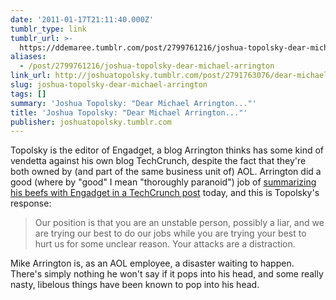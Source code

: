 ```yaml
---
date: '2011-01-17T21:11:40.000Z'
tumblr_type: link
tumblr_url: >-
  https://ddemaree.tumblr.com/post/2799761216/joshua-topolsky-dear-michael-arrington
aliases:
  - /post/2799761216/joshua-topolsky-dear-michael-arrington
link_url: http://joshuatopolsky.tumblr.com/post/2791763076/dear-michael-arrington
slug: joshua-topolsky-dear-michael-arrington
tags: []
summary: 'Joshua Topolsky: "Dear Michael Arrington..."'
title: 'Joshua Topolsky: "Dear Michael Arrington..."'
publisher: joshuatopolsky.tumblr.com
---
```


Topolsky is the editor of Engadget, a blog Arrington thinks has some kind of vendetta against his own blog TechCrunch, despite the fact that they're both owned by (and part of the same business unit of) AOL. Arrington did a good (where by "good" I mean "thoroughly paranoid") job of [summarizing his beefs with Engadget in a TechCrunch post](http://techcrunch.com/2011/01/16/blog-fight-rules-of-engagement/) today, and this is Topolsky's response:

> Our position is that you are an unstable person, possibly a liar, and we are trying our best to do our jobs while you are trying your best to hurt us for some unclear reason. Your attacks are a distraction.

Mike Arrington is, as an AOL employee, a disaster waiting to happen. There's simply nothing he won't say if it pops into his head, and some really nasty, libelous things have been known to pop into his head.